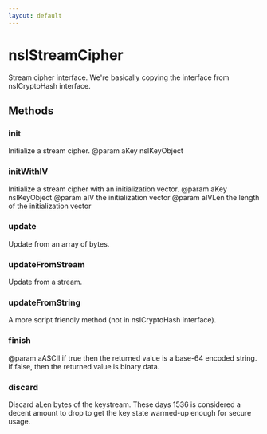 ```yaml
---
layout: default
---
```


# nsIStreamCipher #

Stream cipher interface.  We're basically copying the interface from
nsICryptoHash interface.


## Methods ##

### init ###

Initialize a stream cipher.
@param aKey nsIKeyObject


### initWithIV ###

Initialize a stream cipher with an initialization vector.
@param aKey nsIKeyObject
@param aIV the initialization vector
@param aIVLen the length of the initialization vector


### update ###

Update from an array of bytes.


### updateFromStream ###

Update from a stream.


### updateFromString ###

A more script friendly method (not in nsICryptoHash interface).


### finish ###

@param aASCII if true then the returned value is a base-64
       encoded string.  if false, then the returned value is
       binary data.


### discard ###

Discard aLen bytes of the keystream.
These days 1536 is considered a decent amount to drop to get
the key state warmed-up enough for secure usage.

